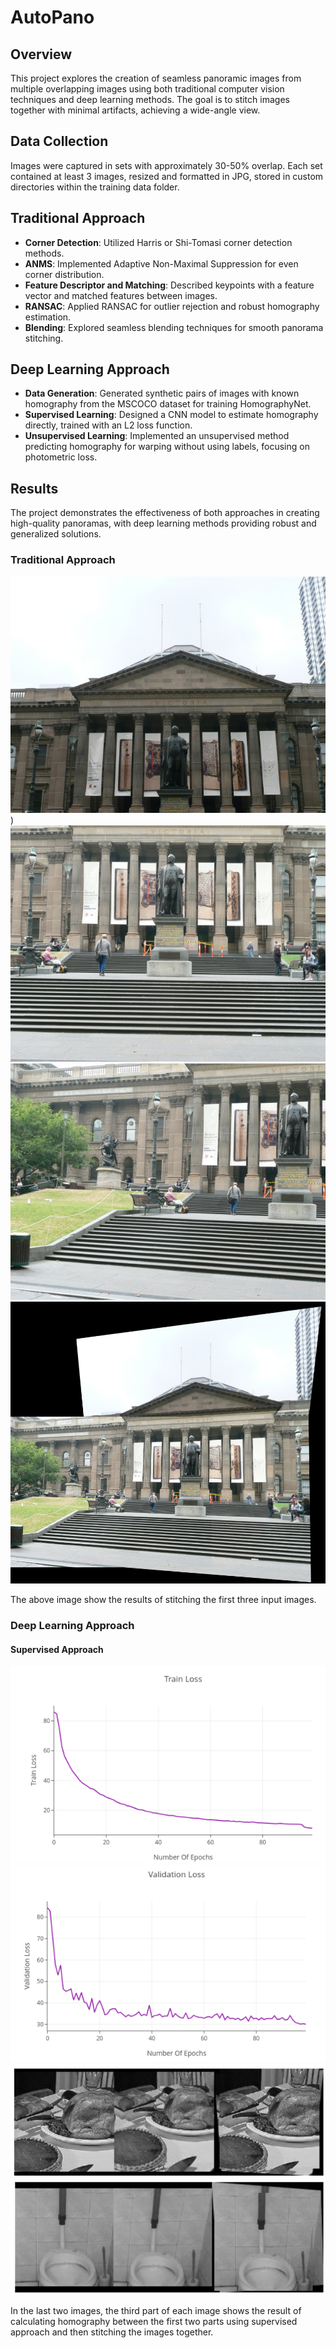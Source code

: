 # AutoPano

## Overview
This project explores the creation of seamless panoramic images from multiple overlapping images using both traditional computer vision techniques and deep learning methods. The goal is to stitch images together with minimal artifacts, achieving a wide-angle view.

## Data Collection
Images were captured in sets with approximately 30-50% overlap. Each set contained at least 3 images, resized and formatted in JPG, stored in custom directories within the training data folder.

## Traditional Approach
- **Corner Detection**: Utilized Harris or Shi-Tomasi corner detection methods.
- **ANMS**: Implemented Adaptive Non-Maximal Suppression for even corner distribution.
- **Feature Descriptor and Matching**: Described keypoints with a feature vector and matched features between images.
- **RANSAC**: Applied RANSAC for outlier rejection and robust homography estimation.
- **Blending**: Explored seamless blending techniques for smooth panorama stitching.

## Deep Learning Approach
- **Data Generation**: Generated synthetic pairs of images with known homography from the MSCOCO dataset for training HomographyNet.
- **Supervised Learning**: Designed a CNN model to estimate homography directly, trained with an L2 loss function.
- **Unsupervised Learning**: Implemented an unsupervised method predicting homography for warping without using labels, focusing on photometric loss.

## Results
The project demonstrates the effectiveness of both approaches in creating high-quality panoramas, with deep learning methods providing robust and generalized solutions.

### Traditional Approach
![Before Calibration](https://github.com/mayankbansal82/AutoPano/blob/main/Phase1/Images/1.jpg))
![Before Calibration](https://github.com/mayankbansal82/AutoPano/blob/main/Phase1/Images/2.jpg)
![Before Calibration](https://github.com/mayankbansal82/AutoPano/blob/main/Phase1/Images/3.jpg)
![Before Calibration](https://github.com/mayankbansal82/AutoPano/blob/main/Phase1/Images/mypano.png)

The above image show the results of stitching the first three input images.

### Deep Learning Approach
#### Supervised Approach
![Before Calibration](https://github.com/mayankbansal82/AutoPano/blob/main/Phase2/Images/Train_loss.png)
![Before Calibration](https://github.com/mayankbansal82/AutoPano/blob/main/Phase2/Images/Val_loss.png)
![Before Calibration](https://github.com/mayankbansal82/AutoPano/blob/main/Phase2/Images/Result1.png)
![Before Calibration](https://github.com/mayankbansal82/AutoPano/blob/main/Phase2/Images/Result2.png)

In the last two images, the third part of each image shows the result of calculating homography between the first two parts using supervised approach and then stitching the images together. 


